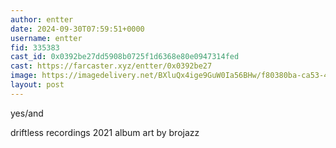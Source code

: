 ```yaml
---
author: entter
date: 2024-09-30T07:59:51+0000
username: entter
fid: 335383
cast_id: 0x0392be27dd5908b0725f1d6368e80e0947314fed
cast: https://farcaster.xyz/entter/0x0392be27
image: https://imagedelivery.net/BXluQx4ige9GuW0Ia56BHw/f80380ba-ca53-4001-bc60-18e30e12a500/original
layout: post
---
```


yes/and

driftless recordings 2021
album art by brojazz

<img src='https://imagedelivery.net/BXluQx4ige9GuW0Ia56BHw/f80380ba-ca53-4001-bc60-18e30e12a500/original' alt='' referrerpolicy='no-referrer'/>
